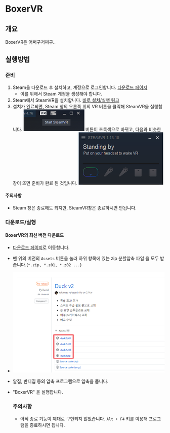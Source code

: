 # BoxerVR

## 개요
BoxerVR은 어쩌구저쩌구..



## 실행방법

### 준비
1. Steam을 다운로드 후 설치하고, 계정으로 로그인합니다. [다운로드 페이지](https://store.steampowered.com/about/)
   - 이를 위해서 Steam 계정을 생성해야 합니다.
2. Steam에서 SteamVR을 설치합니다. [바로 설치/실행 링크](steam://run/250820)
3. 설치가 완료되면, Steam 창의 오른쪽 위의 VR 버튼을 클릭해 SteamVR을 실행합니다.
    ![StartSteamVR](./Doc/StartSteamVR.png)
    버튼이 초록색으로 바뀌고, 다음과 비슷한 창이 뜨면 준비가 완료 된 것입니다.
   ![SteamVRWindow](./Doc/SteamVRWindow.png)

#### 주의사항

* Steam 창은 종료해도 되지만, SteamVR창은 종료하시면 안됩니다.





### 다운로드/실행

#### BoxerVR의 최신 버전 다운로드

- [다운로드 페이지](https://github.com/Yukinyaa/BoxerVR/releases)로 이동합니다.

- 맨 위의 버전의 `Assets` 버튼을 눌러 하위 항목에 있는 zip 분할압축 파일 을 모두 받습니다.(`*.zip, *.z01, *.z02 ...`)

- ![DownloadBinary](./Doc/DownloadBinary.png)

- 알집, 반디집 등의 압축 프로그램으로 압축을 풉니다.

- "BoxerVR" 을 실행합니다.

  ### 주의사항

  - 아직 종료 기능이 제대로 구현되지 않았습니다.
    `Alt + F4` 키를 이용해 프로그램을 종료하시면 됩니다.

